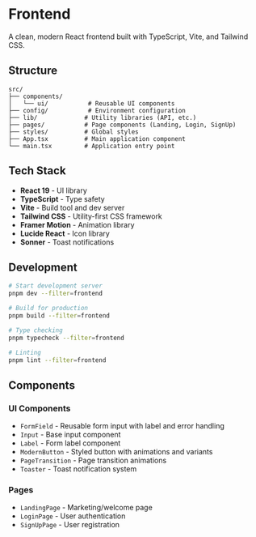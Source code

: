 # Frontend

A clean, modern React frontend built with TypeScript, Vite, and Tailwind CSS.

## Structure

```
src/
├── components/
│   └── ui/           # Reusable UI components
├── config/           # Environment configuration
├── lib/             # Utility libraries (API, etc.)
├── pages/           # Page components (Landing, Login, SignUp)
├── styles/          # Global styles
├── App.tsx          # Main application component
└── main.tsx         # Application entry point
```

## Tech Stack

- **React 19** - UI library
- **TypeScript** - Type safety
- **Vite** - Build tool and dev server
- **Tailwind CSS** - Utility-first CSS framework
- **Framer Motion** - Animation library
- **Lucide React** - Icon library
- **Sonner** - Toast notifications

## Development

```bash
# Start development server
pnpm dev --filter=frontend

# Build for production
pnpm build --filter=frontend

# Type checking
pnpm typecheck --filter=frontend

# Linting
pnpm lint --filter=frontend
```

## Components

### UI Components

- `FormField` - Reusable form input with label and error handling
- `Input` - Base input component
- `Label` - Form label component
- `ModernButton` - Styled button with animations and variants
- `PageTransition` - Page transition animations
- `Toaster` - Toast notification system

### Pages

- `LandingPage` - Marketing/welcome page
- `LoginPage` - User authentication
- `SignUpPage` - User registration
